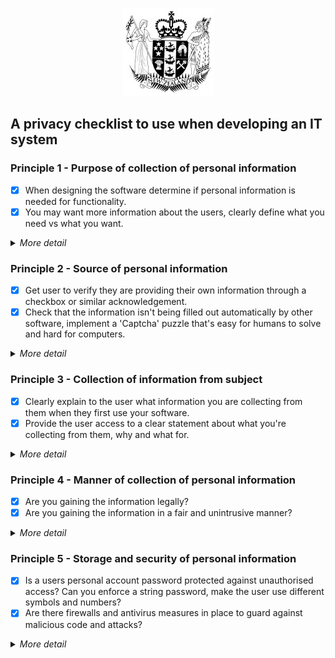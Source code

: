 <!-- This is a work of fiction. Names, characters, business, events and incidents are the products of the author's imagination. Any resemblance to actual persons, living or dead, or actual events is purely coincidental. -->
<p align="center">
  <img src="https://github.com/jwri211/LearninGit/blob/main/leg-crest.jpg"> 
</p>
<!-- Am i allowed to use this image or is it a breach of copyright? --> 

## A privacy checklist to use when developing an IT system 

### Principle 1 - Purpose of collection of personal information
- [x] When designing the software determine if personal information is needed for functionality.
- [x] You may want more information about the users, clearly define what you need vs what you want.

<details>
  <summary> <i>More detail</i>  </summary>  

>*Some websites need your name and email address to send you personalised information about their products. However, they may also ask for an address, to provide   local    products, or a phone number, for an added level of security. From the point of view of your product, what is needed to function, and what is optional?*

</details>


### Principle 2 - Source of personal information
- [x] Get user to verify they are providing their own information through a checkbox or similar acknowledgement.
- [x] Check that the information isn't being filled out automatically by other software, implement a 'Captcha' puzzle that's easy for humans to solve and hard for computers.

<details>
<summary> <i>More detail</i> </summary>  

> *If your product is collecting personal information it needs to be from the individual themselves. Malicious software can look like a person filling out a form, so there should be measures in place to stop this.*  

</details>


### Principle 3 - Collection of information from subject
- [x] Clearly explain to the user what information you are collecting from them when they first use your software.
- [x] Provide the user access to a clear statement about what you're collecting from them, why and what for.

<details>
<summary> <i>More detail</i> </summary>  

> *Users need to know what you are collecting from them. For example, they might know you have a name and email address because they have provided it. If you log any other information from their activities, they need to be informed and able to understand why you have it, what you do with it and other parties involved.*

</details>


### Principle 4 - Manner of collection of personal information
- [x] Are you gaining the information legally?
- [x] Are you gaining the information in a fair and unintrusive manner?

<details>
<summary> <i>More detail</i> </summary>

> *Software is not allowed to gain personal information through hacking, the use of malware, or against the permissions or knowledge of the owner.*

</details>


### Principle 5 - Storage and security of personal information
- [x] Is a users personal account password protected against unauthorised access? Can you enforce a string password, make the user use different symbols and numbers?
- [x] Are there firewalls and antivirus measures in place to guard against malicious code and attacks?

<details>
<summary> <i>More detail</i> </summary>  

>*When your software collects personal data from people you must take all reasonable steps to protect it from unauthorised access. Discourage users from using common or easily guessed passwords, and make sure the data you have is encrypted.*

</details>
